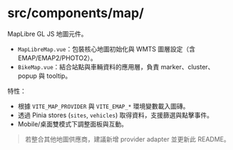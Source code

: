 # src/components/map/

MapLibre GL JS 地圖元件。

- `MapLibreMap.vue`：包裝核心地圖初始化與 WMTS 圖層設定（含 EMAP/EMAP2/PHOTO2）。
- `BikeMap.vue`：結合站點與車輛資料的應用層，負責 marker、cluster、popup 與 tooltip。

特性：
- 根據 `VITE_MAP_PROVIDER` 與 `VITE_EMAP_*` 環境變數載入圖磚。
- 透過 Pinia stores (`sites`, `vehicles`) 取得資料，支援篩選與點擊事件。
- Mobile/桌面雙模式下調整面板與互動。

> 若整合其他地圖供應商，建議新增 provider adapter 並更新此 README。
